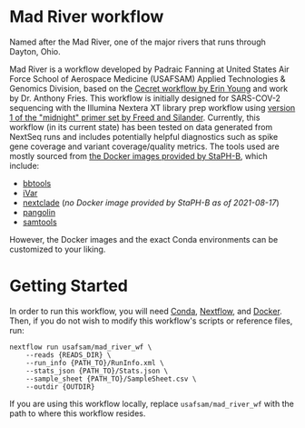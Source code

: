 # Mad River workflow

Named after the Mad River, one of the major rivers that runs through Dayton, Ohio.

Mad River is a workflow developed by Padraic Fanning at United States Air Force School of Aerospace Medicine (USAFSAM) Applied Technologies & Genomics Division, based on the [Cecret workflow by Erin Young](https://github.com/UPHL-BioNGS/Cecret) and work by Dr. Anthony Fries.
This workflow is initially designed for SARS-COV-2 sequencing with the Illumina Nextera XT library prep workflow using [version 1 of the "midnight" primer set by Freed and Silander](https://www.protocols.io/view/sars-cov2-genome-sequencing-protocol-1200bp-amplic-btsrnnd6).
Currently, this workflow (in its current state) has been tested on data generated from NextSeq runs and includes potentially helpful diagnostics such as spike gene coverage and variant coverage/quality metrics.
The tools used are mostly sourced from [the Docker images provided by StaPH-B](https://github.com/StaPH-B/docker-builds), which include:

- [bbtools](https://jgi.doe.gov/data-and-tools/bbtools/)
- [iVar](https://andersen-lab.github.io/ivar/html/)
- [nextclade](https://github.com/nextstrain/nextclade) (_no Docker image provided by StaPH-B as of 2021-08-17_)
- [pangolin](https://cov-lineages.org/resources/pangolin.html)
- [samtools](https://www.htslib.org/)

However, the Docker images and the exact Conda environments can be customized to your liking.

# Getting Started

In order to run this workflow, you will need [Conda](https://docs.conda.io/en/latest/miniconda.html), [Nextflow](https://www.nextflow.io), and [Docker](https://www.docker.com/).
Then, if you do not wish to modify this workflow's scripts or reference files, run:

```none
nextflow run usafsam/mad_river_wf \
    --reads {READS_DIR} \
    --run_info {PATH_TO}/RunInfo.xml \
    --stats_json {PATH_TO}/Stats.json \
    --sample_sheet {PATH_TO}/SampleSheet.csv \
    --outdir {OUTDIR}
```

If you are using this workflow locally, replace `usafsam/mad_river_wf` with the path to where this workflow resides.
